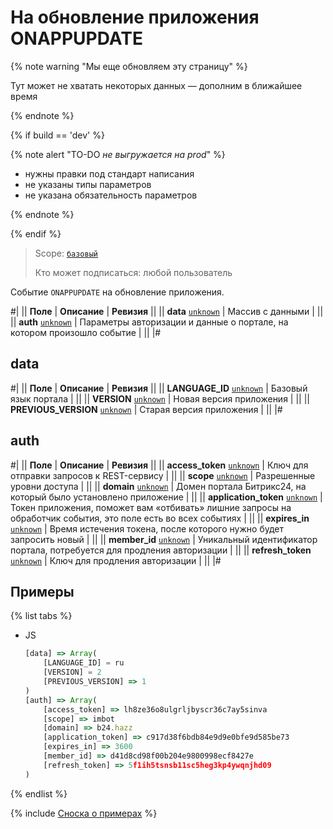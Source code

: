 # На обновление приложения ONAPPUPDATE

{% note warning "Мы еще обновляем эту страницу" %}

Тут может не хватать некоторых данных — дополним в ближайшее время

{% endnote %}

{% if build == 'dev' %}

{% note alert "TO-DO _не выгружается на prod_" %}

- нужны правки под стандарт написания
- не указаны типы параметров
- не указана обязательность параметров

{% endnote %}

{% endif %}

> Scope: [`базовый`](../../scopes/permissions.md)
>
> Кто может подписаться: любой пользователь

Событие `ONAPPUPDATE` на обновление приложения.

#|
|| **Поле** | **Описание** | **Ревизия** ||
|| **data** 
[`unknown`](../../data-types.md) | Массив с данными | ||
|| **auth** 
[`unknown`](../../data-types.md) | Параметры авторизации и данные о портале, на котором произошло событие | ||
|#

## data

#|
|| **Поле** | **Описание** | **Ревизия** ||
|| **LANGUAGE_ID** 
[`unknown`](../../data-types.md) | Базовый язык портала | ||
|| **VERSION** 
[`unknown`](../../data-types.md) | Новая версия приложения | ||
|| **PREVIOUS_VERSION** 
[`unknown`](../../data-types.md) | Старая версия приложения | ||
|#

## auth

#|
|| **Поле** | **Описание** | **Ревизия** ||
|| **access_token** 
[`unknown`](../../data-types.md) | Ключ для отправки запросов к REST-сервису | ||
|| **scope** 
[`unknown`](../../data-types.md) | Разрешенные уровни доступа | ||
|| **domain** 
[`unknown`](../../data-types.md) | Домен портала Битрикс24, на который было установлено приложение | ||
|| **application_token** 
[`unknown`](../../data-types.md) | Токен приложения, поможет вам «отбивать» лишние запросы на обработчик события, это поле есть во всех событиях | ||
|| **expires_in** 
[`unknown`](../../data-types.md) | Время истечения токена, после которого нужно будет запросить новый | ||
|| **member_id** 
[`unknown`](../../data-types.md) | Уникальный идентификатор портала, потребуется для продления авторизации | ||
|| **refresh_token** 
[`unknown`](../../data-types.md) | Ключ для продления авторизации | ||
|#

## Примеры

{% list tabs %}

- JS

    ```js
    [data] => Array(
        [LANGUAGE_ID] = ru
        [VERSION] = 2
        [PREVIOUS_VERSION] => 1
    )
    [auth] => Array(
        [access_token] => lh8ze36o8ulgrljbyscr36c7ay5sinva
        [scope] => imbot
        [domain] => b24.hazz
        [application_token] => c917d38f6bdb84e9d9e0bfe9d585be73
        [expires_in] => 3600
        [member_id] => d41d8cd98f00b204e9800998ecf8427e
        [refresh_token] => 5f1ih5tsnsb11sc5heg3kp4ywqnjhd09
    )
    ```

{% endlist %}

{% include [Сноска о примерах](../../../_includes/examples.md) %}

